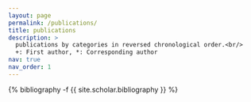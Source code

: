 ```yaml
---
layout: page
permalink: /publications/
title: publications
description: >
  publications by categories in reversed chronological order.<br/>
  +: First author, *: Corresponding author
nav: true
nav_order: 1
---
```


<!-- _pages/publications.md -->
<div class="publications">

{% bibliography -f {{ site.scholar.bibliography }} %}

</div>
